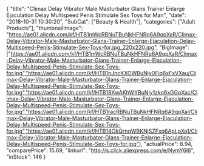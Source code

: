 {
	"title": "Climax Delay Vibrator Male Masturbator Glans Trainer Enlarge Ejaculation Delay Multispeed Penis Stimulate Sex Toys for Man",
	"date": "2018-10-31 10:30:20",
	"SubCat": ["Beauty & Health"],
	"categories": ["Adult Products"],
	"thumbnailImage": "https://ae01.alicdn.com/kf/HTB1mWcRBNuTBuNkHFNRq6A9qpXaR/Climax-Delay-Vibrator-Male-Masturbator-Glans-Trainer-Enlarge-Ejaculation-Delay-Multispeed-Penis-Stimulate-Sex-Toys-for.jpg_220x220.jpg",
	"BigImage": ["https://ae01.alicdn.com/kf/HTB1mWcRBNuTBuNkHFNRq6A9qpXaR/Climax-Delay-Vibrator-Male-Masturbator-Glans-Trainer-Enlarge-Ejaculation-Delay-Multispeed-Penis-Stimulate-Sex-Toys-for.jpg","https://ae01.alicdn.com/kf/HTB1nJncKXOWBuNjy0Fiq6xFxVXau/Climax-Delay-Vibrator-Male-Masturbator-Glans-Trainer-Enlarge-Ejaculation-Delay-Multispeed-Penis-Stimulate-Sex-Toys-for.jpg","https://ae01.alicdn.com/kf/HTB18XwAKhWYBuNjy1zkq6xGGpXac/Climax-Delay-Vibrator-Male-Masturbator-Glans-Trainer-Enlarge-Ejaculation-Delay-Multispeed-Penis-Stimulate-Sex-Toys-for.jpg","https://ae01.alicdn.com/kf/HTB1racRBNuTBuNkHFNRq6A9qpXai/Climax-Delay-Vibrator-Male-Masturbator-Glans-Trainer-Enlarge-Ejaculation-Delay-Multispeed-Penis-Stimulate-Sex-Toys-for.jpg","https://ae01.alicdn.com/kf/HTB14OkQrnqWBKNjSZFxq6ApLpXa1/Climax-Delay-Vibrator-Male-Masturbator-Glans-Trainer-Enlarge-Ejaculation-Delay-Multispeed-Penis-Stimulate-Sex-Toys-for.jpg"],
	"actualPrice": 8.94,
	"comparePrice": 15.69,
	"linkurl": "http://s.click.aliexpress.com/e/NymY6l6",
	"inStock": 146
}
